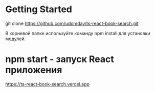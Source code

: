 # Getting Started

git clone https://github.com/udomday/ts-react-book-search.git

В корневой папке используйте команду npm install для установки модулей.

# npm start - запуск React приложения


https://ts-react-book-search.vercel.app

